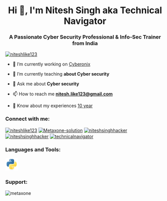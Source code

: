<h1 align="center">Hi 👋, I'm Nitesh Singh aka Technical Navigator</h1>
<h3 align="center">A Passionate Cyber Security Professional & Info-Sec Trainer from India</h3>

<p align="left"> <a href="https://twitter.com/niteshlike123" target="blank"><img src="https://img.shields.io/twitter/follow/niteshlike123?logo=twitter&style=for-the-badge" alt="niteshlike123" /></a> </p>

- 🔭 I’m currently working on [Cyberonix](https://github.com/TeamMetaxone/Cyberonix)

- 🌱 I’m currently teaching **about Cyber security**

- 💬 Ask me about **Cyber security**

- 📫 How to reach me **nitesh.like123@gmail.com**

- 📄 Know about my experiences [10 year]()

<h3 align="left">Connect with me:</h3>
<p align="left">
<a href="https://twitter.com/niteshlike123" target="blank"><img align="center" src="https://raw.githubusercontent.com/rahuldkjain/github-profile-readme-generator/master/src/images/icons/Social/twitter.svg" alt="niteshlike123" height="30" width="40" /></a>
<a href="https://www.linkedin.com/company/metaxone-solution/" target="blank"><img align="center" src="https://raw.githubusercontent.com/rahuldkjain/github-profile-readme-generator/master/src/images/icons/Social/linked-in-alt.svg" alt="Metaxone-solution" height="30" width="40" /></a>
<a href="https://fb.com/niteshsinghhacker" target="blank"><img align="center" src="https://raw.githubusercontent.com/rahuldkjain/github-profile-readme-generator/master/src/images/icons/Social/facebook.svg" alt="niteshsinghhacker" height="30" width="40" /></a>
<a href="https://instagram.com/niteshsinghhacker" target="blank"><img align="center" src="https://raw.githubusercontent.com/rahuldkjain/github-profile-readme-generator/master/src/images/icons/Social/instagram.svg" alt="niteshsinghhacker" height="30" width="40" /></a>
<a href="https://www.youtube.com/c/technicalnavigator" target="blank"><img align="center" src="https://raw.githubusercontent.com/rahuldkjain/github-profile-readme-generator/master/src/images/icons/Social/youtube.svg" alt="technicalnavigator" height="30" width="40" /></a>
</p>

<h3 align="left">Languages and Tools:</h3>
<p align="left"> <a href="https://www.python.org" target="_blank" rel="noreferrer"> <img src="https://raw.githubusercontent.com/devicons/devicon/master/icons/python/python-original.svg" alt="python" width="40" height="40"/> </a> </p>


<h3 align="left">Support:</h3>
<p><a href="https://www.buymeacoffee.com/metaxone"> <img align="left" src="https://cdn.buymeacoffee.com/buttons/v2/default-yellow.png" height="50" width="210" alt="metaxone" /></a></p>
